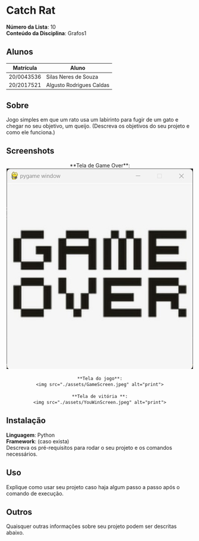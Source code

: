 # Catch Rat

**Número da Lista**: 10<br>
**Conteúdo da Disciplina**: Grafos1<br>

## Alunos
|Matrícula | Aluno |
| -- | -- |
| 20/0043536  |  Silas Neres de Souza|
| 20/2017521  |  Algusto Rodrigues Caldas |

## Sobre 
Jogo simples em que um rato usa um labirinto para fugir de um gato e chegar no seu objetivo, um queijo.
(Descreva os objetivos do seu projeto e como ele funciona.) 

## Screenshots
<div align="center">
	**Tela de Game Over**:
	<img src="./assets/GameOverScreen.jpeg" alt="print">
	
	**Tela do jogo**:
	<img src="./assets/GameScreen.jpeg" alt="print">
	
	**Tela de vitória **:
	<img src="./assets/YouWinScreen.jpeg" alt="print">
</div>

## Instalação 
**Linguagem**: Python<br>
**Framework**: (caso exista)<br>
Descreva os pré-requisitos para rodar o seu projeto e os comandos necessários.

## Uso 
Explique como usar seu projeto caso haja algum passo a passo após o comando de execução.

## Outros 
Quaisquer outras informações sobre seu projeto podem ser descritas abaixo.




